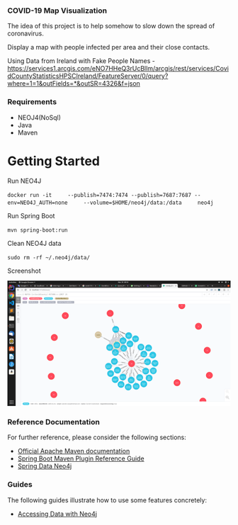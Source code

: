 ### COVID-19 Map Visualization

The idea of this project is to help somehow to slow down the spread of coronavirus.
 
Display a map with people infected per area and their close contacts.

Using Data from Ireland with Fake People Names - https://services1.arcgis.com/eNO7HHeQ3rUcBllm/arcgis/rest/services/CovidCountyStatisticsHPSCIreland/FeatureServer/0/query?where=1=1&outFields=*&outSR=4326&f=json

### Requirements
* NEOJ4(NoSql)
* Java
* Maven


# Getting Started

Run NEO4J

`
docker run -it     --publish=7474:7474 --publish=7687:7687 --env=NEO4J_AUTH=none     --volume=$HOME/neo4j/data:/data     neo4j
`

Run Spring Boot

`
mvn spring-boot:run
`

Clean NEO4J data

`
sudo rm -rf ~/.neo4j/data/
`

Screenshot

![Screenshot](screenshot_1.png "Screenshot")

### Reference Documentation
For further reference, please consider the following sections:

* [Official Apache Maven documentation](https://maven.apache.org/guides/index.html)
* [Spring Boot Maven Plugin Reference Guide](https://docs.spring.io/spring-boot/docs/2.2.6.RELEASE/maven-plugin/)
* [Spring Data Neo4j](https://docs.spring.io/spring-boot/docs/2.2.6.RELEASE/reference/htmlsingle/#boot-features-neo4j)

### Guides
The following guides illustrate how to use some features concretely:

* [Accessing Data with Neo4j](https://spring.io/guides/gs/accessing-data-neo4j/)


